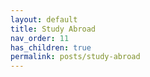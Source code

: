 ```yaml
---
layout: default
title: Study Abroad
nav_order: 11
has_children: true
permalink: posts/study-abroad
---
```

